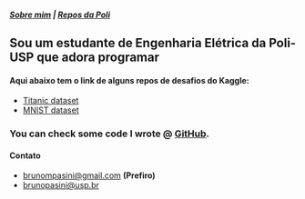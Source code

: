 ##### [Sobre mim](brunompasini.github.io/about) | [Repos da Poli](brunompasini.github.io/poli)


## Sou um estudante de Engenharia Elétrica da Poli-USP que adora programar

#### Aqui abaixo tem o link de alguns repos de desafios do Kaggle:
- [Titanic dataset](https://github.com/brunompasini/Titanic)
- [MNIST dataset](https://github.com/brunompasini/Digit-Recognizer)


### You can check some code I wrote @ [GitHub](https://github.com/brunompasini/).


#### Contato
- [brunompasini@gmail.com](mailto:brunompasini@gmail.com) **(Prefiro)**
- [brunopasini@usp.br](mailto:brunopasini@usp.br)


<!---
### Markdown

Markdown is a lightweight and easy-to-use syntax for styling your writing. It includes conventions for

```markdown
Syntax highlighted code block

# Header 1
## Header 2
### Header 3

- Bulleted
- List

1. Numbered
2. List

**Bold** and _Italic_ and `Code` text

[Link](url) and ![Image](src)
```

For more details see [GitHub Flavored Markdown](https://guides.github.com/features/mastering-markdown/).

### Jekyll Themes

Your Pages site will use the layout and styles from the Jekyll theme you have selected in your [repository settings](https://github.com/brunompasini/coursera-test/settings). The name of this theme is saved in the Jekyll `_config.yml` configuration file.

### Support or Contact

Having trouble with Pages? Check out our [documentation](https://docs.github.com/categories/github-pages-basics/) or [contact support](https://github.com/contact) and we’ll help you sort it out.
-->
